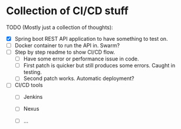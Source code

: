 # Collection of CI/CD stuff

TODO (Mostly just a collection of thoughts):
- [x] Spring boot REST API application to have something to test on.
- [ ] Docker container to run the API in. Swarm?
- [ ] Step by step readme to show CI/CD flow.
  - [ ] Have some error or performance issue in code.
  - [ ] First patch is quicker but still produces some errors. Caught in testing.
  - [ ] Second patch works. Automatic deployment?
- [ ] CI/CD tools
  - [ ] Jenkins
  - [ ] Nexus
  - [ ] ...
  
